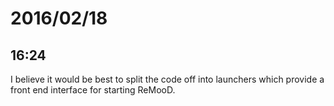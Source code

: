 # 2016/02/18

## 16:24

I believe it would be best to split the code off into launchers which provide
a front end interface for starting ReMooD.

